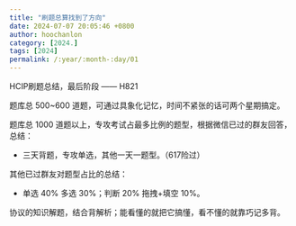 ```yaml
---
title: "刷题总算找到了方向"
date: 2024-07-07 20:05:46 +0800
author: hoochanlon
category: [2024.]
tags: [2024]
permalink: /:year/:month-:day/01
---
```



HCIP刷题总结，最后阶段 —— H821 <!-- more -->

题库总 500~600 道题，可通过具象化记忆，时间不紧张的话可两个星期搞定。

题库总 1000 道题以上，专攻考试占最多比例的题型，根据微信已过的群友回答，总结：

* 三天背题，专攻单选，其他一天一题型。（617险过）

其他已过群友对题型占比的总结：

* 单选 40% 多选 30%；判断 20% 拖拽+填空 10%。

协议的知识解题，结合背解析；能看懂的就把它搞懂，看不懂的就靠巧记多背。